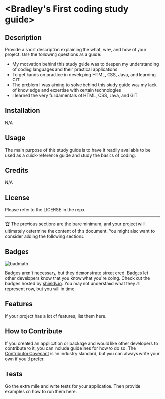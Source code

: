 # <Bradley's First coding study guide>

## Description

Provide a short description explaining the what, why, and how of your project. Use the following questions as a guide:

- My motivation behind this study guide was to deepen my understanding of coding languages and their practical applications
- To get hands on practice in developing HTML, CSS, Java, and learning GIT
- The problem I was aiming to solve behind this study guide was my lack of knowledge and expertise with certain technologies
- I learned the very fundamentals of HTML, CSS, Java, and GIT

## Installation

N/A

## Usage

The main purpose of this study guide is to have it readily available to be used as a quick-reference guide and study the basics of coding.

## Credits

N/A

## License

Please refer to the LICENSE in the repo.

---

🏆 The previous sections are the bare minimum, and your project will ultimately determine the content of this document. You might also want to consider adding the following sections.

## Badges

![badmath](https://img.shields.io/github/languages/top/nielsenjared/badmath)

Badges aren't necessary, but they demonstrate street cred. Badges let other developers know that you know what you're doing. Check out the badges hosted by [shields.io](https://shields.io/). You may not understand what they all represent now, but you will in time.

## Features

If your project has a lot of features, list them here.

## How to Contribute

If you created an application or package and would like other developers to contribute to it, you can include guidelines for how to do so. The [Contributor Covenant](https://www.contributor-covenant.org/) is an industry standard, but you can always write your own if you'd prefer.

## Tests

Go the extra mile and write tests for your application. Then provide examples on how to run them here.